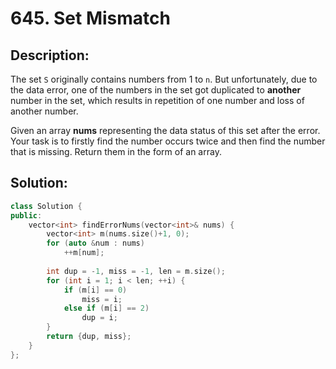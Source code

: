 # 645. Set Mismatch

## Description:

The set `S` originally contains numbers from 1 to `n`. But unfortunately, due to the data error, one of the numbers in the set got duplicated to **another** number in the set, which results in repetition of one number and loss of another number.

Given an array **nums** representing the data status of this set after the error. Your task is to firstly find the number occurs twice and then find the number that is missing. Return them in the form of an array.

## Solution:

```c++
class Solution {
public:
    vector<int> findErrorNums(vector<int>& nums) {
        vector<int> m(nums.size()+1, 0);
        for (auto &num : nums)
            ++m[num];
        
        int dup = -1, miss = -1, len = m.size();
        for (int i = 1; i < len; ++i) {
            if (m[i] == 0)
                miss = i;
            else if (m[i] == 2)
                dup = i;
        }
        return {dup, miss};
    }
};
```

<!-- remark：

-  -->
